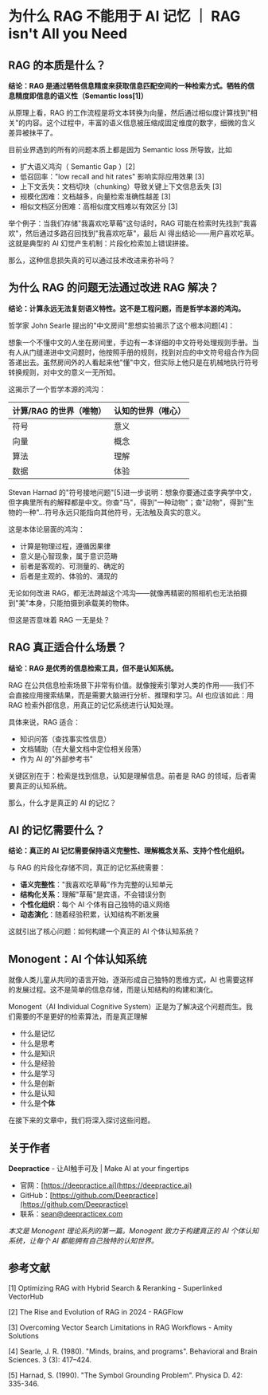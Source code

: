 # 为什么 RAG 不能用于 AI 记忆 ｜ RAG isn't All you Need

## RAG 的本质是什么？

**结论：RAG 是通过牺牲信息精度来获取信息匹配空间的一种检索方式。牺牲的信息精度即信息的语义性（Semantic loss[1]）**

从原理上看，RAG 的工作流程是将文本转换为向量，然后通过相似度计算找到"相关"的内容。这个过程中，丰富的语义信息被压缩成固定维度的数字，细微的含义差异被抹平了。

目前业界遇到的所有的问题本质上都是因为 Semantic loss 所导致，比如

- 扩大语义鸿沟（ Semantic Gap ）[2]
- 低召回率："low recall and hit rates" 影响实际应用效果 [3]
- 上下文丢失：文档切块（chunking）导致关键上下文信息丢失 [3]
- 规模化困难：文档越多，向量检索准确性越差 [3]
- 相似文档区分困难：高相似度文档难以有效区分 [3]


举个例子：当我们存储"我喜欢吃草莓"这句话时，RAG 可能在检索时先找到"我喜欢"，然后通过多路召回找到"我喜欢吃草"，最后 AI 得出结论——用户喜欢吃草。这就是典型的 AI 幻觉产生机制：片段化检索加上错误拼接。

那么，这种信息损失真的可以通过技术改进来弥补吗？

## 为什么 RAG 的问题无法通过改进 RAG 解决？

**结论：计算永远无法复刻语义特性。这不是工程问题，而是哲学本源的鸿沟。**

哲学家 John Searle 提出的"中文房间"思想实验揭示了这个根本问题[4]：

想象一个不懂中文的人坐在房间里，手边有一本详细的中文符号处理规则手册。当有人从门缝递进中文问题时，他按照手册的规则，找到对应的中文符号组合作为回答递出去。虽然房间外的人看起来他"懂"中文，但实际上他只是在机械地执行符号转换规则，对中文的意义一无所知。

这揭示了一个哲学本源的鸿沟：

| 计算/RAG 的世界（唯物） | 认知的世界（唯心） |
|----------------------|------------------|
| 符号 | 意义 |
| 向量 | 概念 |
| 算法 | 理解 |
| 数据 | 体验 |

Stevan Harnad 的"符号接地问题"[5]进一步说明：想象你要通过查字典学中文，但字典里所有的解释都是中文。你查"马"，得到"一种动物"；查"动物"，得到"生物的一种"...符号永远只能指向其他符号，无法触及真实的意义。

这是本体论层面的鸿沟：
- 计算是物理过程，遵循因果律
- 意义是心智现象，属于意识范畴
- 前者是客观的、可测量的、确定的
- 后者是主观的、体验的、涌现的

无论如何改进 RAG，都无法跨越这个鸿沟——就像再精密的照相机也无法拍摄到"美"本身，只能拍摄到承载美的物体。

但这是否意味着 RAG 一无是处？

## RAG 真正适合什么场景？

**结论：RAG 是优秀的信息检索工具，但不是认知系统。**

RAG 在公共信息检索场景下非常有价值。就像搜索引擎对人类的作用——我们不会直接应用搜索结果，而是需要大脑进行分析、推理和学习。AI 也应该如此：用 RAG 检索外部信息，用真正的记忆系统进行认知处理。

具体来说，RAG 适合：
- 知识问答（查找事实性信息）
- 文档辅助（在大量文档中定位相关段落）
- 作为 AI 的"外部参考书"

关键区别在于：检索是找到信息，认知是理解信息。前者是 RAG 的领域，后者需要真正的认知系统。

那么，什么才是真正的 AI 的记忆？

## AI 的记忆需要什么？

**结论：真正的 AI 记忆需要保持语义完整性、理解概念关系、支持个性化组织。**

与 RAG 的片段化存储不同，真正的记忆系统需要：
- **语义完整性**："我喜欢吃草莓"作为完整的认知单元
- **结构化关系**：理解"草莓"是宾语，不会错误分割
- **个性化组织**：每个 AI 个体有自己独特的语义网络
- **动态演化**：随着经验积累，认知结构不断发展

这就引出了核心问题：如何构建一个真正的 AI 个体认知系统？

## Monogent：AI 个体认知系统

就像人类儿童从共同的语言开始，逐渐形成自己独特的思维方式，AI 也需要这样的发展过程。这不是简单的信息存储，而是认知结构的构建和演化。

Monogent（AI Individual Cognitive System）正是为了解决这个问题而生。我们需要的不是更好的检索算法，而是真正理解
- 什么是记忆
- 什么是思考
- 什么是知识
- 什么是经验
- 什么是学习
- 什么是创新
- 什么是认知
- 什么是**个体**


在接下来的文章中，我们将深入探讨这些问题。




## 关于作者

**Deepractice** - 让AI触手可及 | Make AI at your fingertips

- 官网：[https://deepractice.ai](https://deepractice.ai)
- GitHub：[https://github.com/Deepractice](https://github.com/Deepractice)
- 联系：sean@deepracticex.com

*本文是 Monogent 理论系列的第一篇。Monogent 致力于构建真正的 AI 个体认知系统，让每个 AI 都能拥有自己独特的认知世界。*

## 参考文献

[1] Optimizing RAG with Hybrid Search & Reranking - Superlinked VectorHub

[2] The Rise and Evolution of RAG in 2024 - RAGFlow

[3] Overcoming Vector Search Limitations in RAG Workflows - Amity Solutions

[4] Searle, J. R. (1980). "Minds, brains, and programs". Behavioral and Brain Sciences. 3 (3): 417–424.

[5] Harnad, S. (1990). "The Symbol Grounding Problem". Physica D. 42: 335-346.